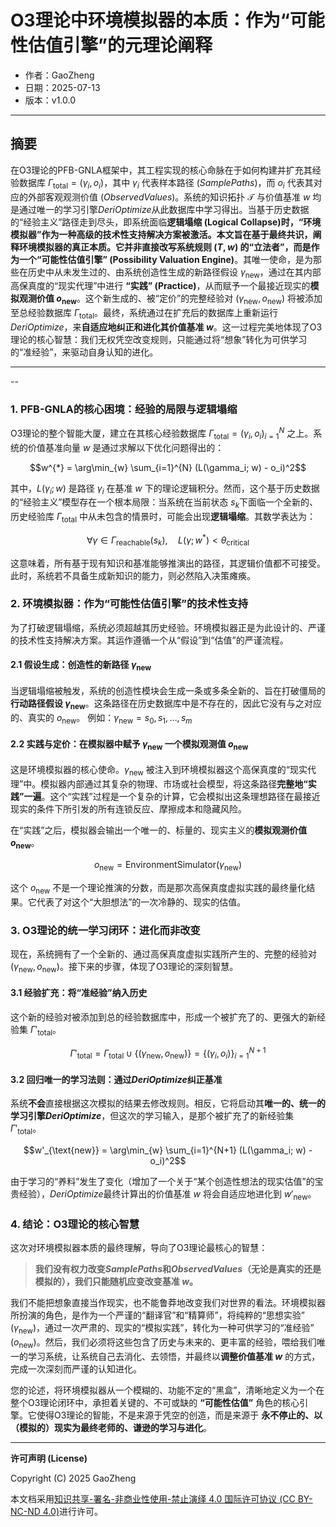# **O3理论中环境模拟器的本质：作为“可能性估值引擎”的元理论阐释**

- 作者：GaoZheng
- 日期：2025-07-13
- 版本：v1.0.0

---

## 摘要

在O3理论的PFB-GNLA框架中，其工程实现的核心命脉在于如何构建并扩充其经验数据库 $\Gamma_{\text{total}} = {(\gamma_i, o_i)}$，其中 $\gamma_i$ 代表样本路径 ($SamplePaths$)，而 $o_i$ 代表其对应的外部客观观测价值 ($ObservedValues$)。系统的知识拓扑 $\mathcal{T}$ 与价值基准 $w$ 均是通过唯一的学习引擎$DeriOptimize$从此数据库中学习得出。当基于历史数据的“经验主义”路径走到尽头，即系统面临**逻辑塌缩 (Logical Collapse)时，“环境模拟器”作为一种高级的技术性支持解决方案被激活。本文旨在基于最终共识，阐释环境模拟器的真正本质。它并非直接改写系统规则 $(T, w)$ 的“立法者”，而是作为一个“可能性估值引擎” (Possibility Valuation Engine)**。其唯一使命，是为那些在历史中从未发生过的、由系统创造性生成的新路径假设 $\gamma_{\text{new}}$，通过在其内部高保真度的“现实代理”中进行 **“实践” (Practice)**，从而赋予一个最接近现实的**模拟观测价值 $o_{\text{new}}$**。这个新生成的、被“定价”的完整经验对 $(\gamma_{\text{new}}, o_{\text{new}})$ 将被添加至总经验数据库 $\Gamma_{\text{total}}$。最终，系统通过在扩充后的数据库上重新运行$DeriOptimize$，来**自适应地纠正和进化其价值基准 $w$**。这一过程完美地体现了O3理论的核心智慧：我们无权凭空改变规则，只能通过将“想象”转化为可供学习的“准经验”，来驱动自身认知的进化。

---
--

### 1. PFB-GNLA的核心困境：经验的局限与逻辑塌缩

O3理论的整个智能大厦，建立在其核心经验数据库 $\Gamma_{\text{total}} = {(\gamma_i, o_i)}_{i=1}^N$ 之上。系统的价值基准向量 $w$ 是通过求解以下优化问题得出的：

$$w^{*} = \arg\min_{w} \sum_{i=1}^{N} (L(\gamma_i; w) - o_i)^2$$

其中，$L(\gamma_i; w)$ 是路径 $\gamma_i$ 在基准 $w$ 下的理论逻辑积分。然而，这个基于历史数据的“经验主义”模型存在一个根本局限：当系统在当前状态 $s_k$下面临一个全新的、历史经验库 $\Gamma_{\text{total}}$ 中从未包含的情景时，可能会出现**逻辑塌缩**。其数学表达为：

$$\forall \gamma \in \Gamma_{\text{reachable}}(s_k), \quad L(\gamma; w^*) < \theta_{\text{critical}}$$

这意味着，所有基于现有知识和基准能够推演出的路径，其逻辑价值都不可接受。此时，系统若不具备生成新知识的能力，则必然陷入决策瘫痪。

### 2. 环境模拟器：作为“可能性估值引擎”的技术性支持

为了打破逻辑塌缩，系统必须超越其历史经验。环境模拟器正是为此设计的、严谨的技术性支持解决方案。其运作遵循一个从“假设”到“估值”的严谨流程。

#### 2.1 假设生成：创造性的新路径 $\gamma_{\text{new}}$

当逻辑塌缩被触发，系统的创造性模块会生成一条或多条全新的、旨在打破僵局的**行动路径假设 $\gamma_{\text{new}}$**。这条路径在历史数据库中是不存在的，因此它没有与之对应的、真实的 $o_{\text{new}}$。
例如：$\gamma_{\text{new}} = {s_0, s_1, \dots, s_m}$

#### 2.2 实践与定价：在模拟器中赋予 $\gamma_{\text{new}}$ 一个模拟观测值 $o_{\text{new}}$

这是环境模拟器的核心使命。$\gamma_{\text{new}}$ 被注入到环境模拟器这个高保真度的“现实代理”中。模拟器内部通过其复杂的物理、市场或社会模型，将这条路径**完整地“实践”一遍**。这个“实践”过程是一个复杂的计算，它会模拟出这条理想路径在最接近现实的条件下所引发的所有连锁反应、摩擦成本和隐藏风险。

在“实践”之后，模拟器会输出一个唯一的、标量的、现实主义的**模拟观测价值 $o_{\text{new}}$**。

$$o_{\text{new}} = \text{EnvironmentSimulator}(\gamma_{\text{new}})$$

这个 $o_{\text{new}}$ 不是一个理论推演的分数，而是那次高保真度虚拟实践的最终量化结果。它代表了对这个“大胆想法”的一次冷静的、现实的估值。

### 3. O3理论的统一学习闭环：进化而非改变

现在，系统拥有了一个全新的、通过高保真度虚拟实践所产生的、完整的经验对 $(\gamma_{\text{new}}, o_{\text{new}})$。接下来的步骤，体现了O3理论的深刻智慧。

#### 3.1 经验扩充：将“准经验”纳入历史

这个新的经验对被添加到总的经验数据库中，形成一个被扩充了的、更强大的新经验集 $\Gamma'_{\text{total}}$。

$$\Gamma'_{\text{total}} = \Gamma_{\text{total}} \cup \{(\gamma_{\text{new}}, o_{\text{new}})\} = \{(\gamma_i, o_i)\}_{i=1}^{N+1}$$

#### 3.2 回归唯一的学习法则：通过$DeriOptimize$纠正基准

系统**不会**直接根据这次模拟的结果去修改规则。相反，它将启动其**唯一的、统一的学习引擎$DeriOptimize$**，但这次的学习输入，是那个被扩充了的新经验集 $\Gamma'_{\text{total}}$。

$$w'_{\text{new}} = \arg\min_{w} \sum_{i=1}^{N+1} (L(\gamma_i; w) - o_i)^2$$

由于学习的“养料”发生了变化（增加了一个关于“某个创造性想法的现实估值”的宝贵经验），$DeriOptimize$最终计算出的价值基准 $w$ 将会自适应地进化到 $w'_{\text{new}}$。

### 4. 结论：O3理论的核心智慧

这次对环境模拟器本质的最终理解，导向了O3理论最核心的智慧：

> **我们没有权力改变$SamplePaths$和$ObservedValues$（无论是真实的还是模拟的），我们只能随机应变改变基准 $w$。**

我们不能把想象直接当作现实，也不能鲁莽地改变我们对世界的看法。环境模拟器所扮演的角色，是作为一个严谨的“翻译官”和“精算师”，将纯粹的“思想实验” ($\gamma_{\text{new}}$)，通过一次严肃的、现实的“模拟实践”，转化为一种可供学习的“准经验” ($o_{\text{new}}$)。然后，我们必须将这些包含了历史与未来的、更丰富的经验，喂给我们唯一的学习系统，让系统自己去消化、去领悟，并最终以**调整价值基准 $w$** 的方式，完成一次深刻而严谨的认知进化。

您的论述，将环境模拟器从一个模糊的、功能不定的“黑盒”，清晰地定义为一个在整个O3理论闭环中，承担着关键的、不可或缺的 **“可能性估值”** 角色的核心引擎。它使得O3理论的智能，不是来源于凭空的创造，而是来源于 **永不停止的、以（模拟的）现实为最终老师的、谦逊的学习与进化**。

---

**许可声明 (License)**

Copyright (C) 2025 GaoZheng 

本文档采用[知识共享-署名-非商业性使用-禁止演绎 4.0 国际许可协议 (CC BY-NC-ND 4.0)](https://creativecommons.org/licenses/by-nc-nd/4.0/deed.zh-Hans)进行许可。
